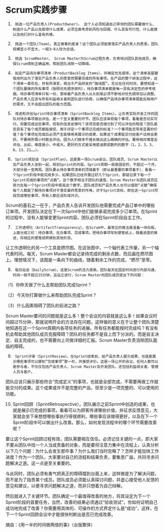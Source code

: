 
# Scrum实践步骤

1.      挑选一位产品负责人(ProductOwner)。 这个人必须知道自己带领的团队需要做什么、制造什么产品以及取得什么成果，必须全面考虑到风险与回报、什么具有可行性、什么能做以及他们对什么富有热情。

2.      挑选一个团队(Team)。真正做事的是谁？这个团队必须能够落实产品负责人的愿景。团队规模宜小不宜大，一般3~9人较为合适。

3.      挑选 ScrumMaster。 Scrum Master为Scrum过程负责，负责培训团队其他成员，确保Scrum得到正确运用，帮助团队消除一切障碍。

4.      拟定产品待办事项清单（ProductBacklog Items），并确定优先顺序。这个清单高屋建瓴地列出为了落实产品负责人的愿景而需要完成的所有事项。在产品的整个研发过程中，这个清单一直存在，并有所演变，相当于产品研发的“路线图”。无论在任何时间，要想知道一个团队要做的所有事项（按照优先顺序排列），待办事项清单都是唯一具有决定性的参考依据。待办事项清单只有一份，意味着产品负责人从头到尾必须不断地对优先顺序加以调整。产品负责人应该与所有利益相关者和团队进行协商，以确保产品待办事项清单既能反映用户的需求，又不会超出团队的能力范围。

5.      改进和评估Sprint待办事项清单（SprintBacklog Items）。让负责实际开发工作的团队对待办事项做出评估，是一个至关重要的环节。团队应该审视每个事项，看看是否切实可行。但要完成这些事项，现有的信息足够吗？该项目是否细分到了可以评估的程度？团队是否具有了每个成员都能接受、用于评定一个事项已完成的标准？一个事项能否带来显著的价值？各个事项在完成后必须产生能够用来展示的成果，如果这个成果能交付给客户试用会更好。不要用所需小时数去评估，因为人们根本不擅长做出这么精确的评估。要用相对难度去评估，比如，难度是小、中或大。更好的方式是采用斐波那契数列的数字（1，2，3，5，8，13，21……）。

6.      Sprint规划会（SprintPlan）。这是第一场Scrum会议。团队成员、Scrum Master以及产品负责人坐到一起，规划Sprint的内容。Sprint周期一般是固定的，不超过一个月，大部分是一至两周。团队要从待办事项清单的顶端着手（即从最重要的事项着手），看看一个Sprint阶段中能完成多少。如果团队已经开展过好几个Sprint，那就记录下每一个Sprint完成的事项的“点数”。这个数字相当于团队的速度。Scrum Master与团队成员应努力在每一个Sprint阶段中提高这个数字。团队成员和产品负责人也可以借助“点数”确保每个人都能了解待办事项对于落实最终愿景的作用。对于Sprint目标，即在这一Sprint阶段完成哪些事项，所有人都应该形成共识。

Scrum的基石之一在于，产品负责人告诉开发团队他需要完成产品订单中的哪些订单项。开发团队决定在下一次Sprint中他们能够承诺完成多少订单项。在Sprint的过程中，没有人能够变更Sprint内容。团队必须在Sprint阶段自主工作。

7.      工作透明化（ArtifactTransparency）。在Scrum中，最常见的做法是准备一块白板，上面分成三栏：待办事项、在办事项、完成事项。把待办事项写到便笺纸上，随着进度的推进，将相应的便笺纸转移到其他栏目。

让工作透明化的另一个工具是燃尽图。在这张图中，一个轴代表工作量，另一个轴代表时间。每天，Scrum Master都会记录待完成的剩余点数，而后画在燃尽图上。理想情况下，该图是一条向下的曲线，随着剩余工作的完成，“燃尽”至零。

8.      每日站会（DailyScrum）。这是Scrum的活力源泉。团队每天在固定时间进行内部沟通，时间一般不超过15分钟，且站立进行，Scrum Master向团队成员提出下列问题：

（1）你昨天做了什么去帮助团队完成Sprint？

（2）今天你打算做什么来帮助团队完成Sprint？

（3）什么因素阻碍了团队的前进之路？

Scrum Master要问的问题就是这么多！整个会议的内容就是这么多！如果会议时间超过15分钟，那就说明开会的方法存在问题。这样做的意义在于让整个团队清楚地知道在这一个Sprint周期内各项任务的进展。所有任务都能按时完成吗？有没有机会帮助其他团队成员克服障碍？团队的任务都不是自上而下分派的，而是自主决定、自主完成的，也不需要向上司做详细的汇报。Scrum Master负责消除团队面临的障碍。

9.      Sprint评审（SprintReview）。在Sprint结束前，给产品负责人展示成果，也就是展示哪些事项可以挪到“完成事项”那一栏，并接受评价。这是一场公开的会议，任何人都可以是参与者，不仅仅包括产品负责人、Scrum Master及开发团队，还包括利益相关者、管理人员与客户。

团队应该只展示那些符合“完成定义”的事项，也就是全部完成，不需要再做工作就能交付的成果。这个成果或许不是完整的产品，但至少是一项完整的、可以使用的功能。

10.  Sprint回顾（SprintRetrospective）。团队展示之前Sprint中创造的成果，也就是展示已完成的事项，看看可以为顾客传递哪些价值，并征求反馈意见，大家就会坐下来想想哪些事执行得很顺利，哪些事应该做得更好，以及在下一个Sprint阶段中可以做出什么改善。那么，如何发现流程中的哪个环节需要改善呢？

要让这个Sprint回顾过程有效，团队需要相互信任。必须记住关键的一点，即大家不要从团队中找一个人当成责备的对象，而是要将注意力集中在流程上，认真分析以下几个问题：为什么会发生那件事？为什么我们当时忽略了？怎样才能加快工作进度？作为一个团队，大家要对自己的流程和结果负责，要集思广益，共同寻求问题解决之道。这一点是至关重要的。

与此同时，团队必须有勇气把真正的障碍摆到台面上来，这样做是为了解决问题，而不是为了指责某个成员。团队成员必须能认真探讨问题，并虚心接受他人反馈的意见和建议，以便寻求问题解决之道，而非只想着为自己辩解。

然后就进入了关键环节。团队确定一个最值得改善的地方，将其设定为下一个Sprint阶段的首要任务，当然，改善的结果必须通过“验收测试”。你如何证明自己成功地完成了改善？你需要用具体的、可操作的方式界定什么是“成功”，这样，在下一个Sprint回顾会议中才能很快判断出是否已完成改善。

摘自：《用一半的时间做两倍的事》（台版繁体）
